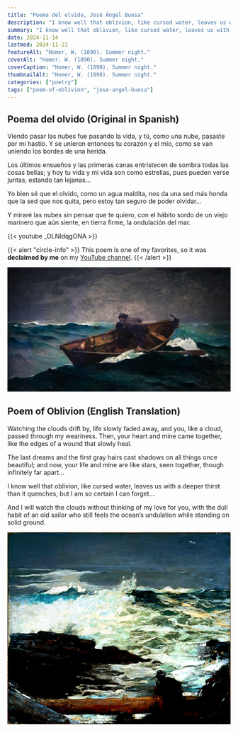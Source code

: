 ```yaml
---
title: "Poema del olvido, José Ángel Buesa"
description: "I know well that oblivion, like cursed water, leaves us with a deeper thirst than it quenches, but I am so certain I can forget…"
summary: "I know well that oblivion, like cursed water, leaves us with a deeper thirst than it quenches, but I am so certain I can forget…"
date: 2024-11-14
lastmod: 2024-11-21
featureAlt: "Homer, W. (1890). Summer night."
coverAlt: "Homer, W. (1890). Summer night."
coverCaption: "Homer, W. (1890). Summer night."
thumbnailAlt: "Homer, W. (1890). Summer night."
categories: ["poetry"]
tags: ["poem-of-oblivion", "jose-angel-buesa"]
---
```

## Poema del olvido (Original in Spanish) 
Viendo pasar las nubes fue pasando la vida,
y tú, como una nube, pasaste por mi hastío.
Y se unieron entonces tu corazón y el mío,
como se van uniendo los bordes de una herida.

Los últimos ensueños y las primeras canas
entristecen de sombra todas las cosas bellas;
y hoy tu vida y mi vida son como estrellas,
pues pueden verse juntas, estando tan lejanas…

Yo bien sé que el olvido, como un agua maldita,
nos da una sed más honda que la sed que nos quita,
pero estoy tan seguro de poder olvidar…

Y miraré las nubes sin pensar que te quiero,
con el hábito sordo de un viejo marinero
que aún siente, en tierra firme, la ondulación del mar.

{{< youtube _OLNIdqgONA >}}

{{< alert "circle-info" >}}
This poem is one of my favorites, so it was **declaimed by me** on my [YouTube channel](https://www.youtube.com/@MiAmigoMelquiades).
{{< /alert >}}

![Homer, W. (1885). Lost on the Grand Banks.](img/homer-lost-on-the-grand-banks.jpg "Homer, W. (1885). Lost on the Grand Banks.")

## Poem of Oblivion (English Translation)
Watching the clouds drift by, life slowly faded away,
and you, like a cloud, passed through my weariness.
Then, your heart and mine came together,
like the edges of a wound that slowly heal.

The last dreams and the first gray hairs
cast shadows on all things once beautiful;
and now, your life and mine are like stars,
seen together, though infinitely far apart…

I know well that oblivion, like cursed water,
leaves us with a deeper thirst than it quenches,
but I am so certain I can forget…

And I will watch the clouds without thinking of my love for you,
with the dull habit of an old sailor
who still feels the ocean’s undulation while standing on solid ground.

![Homer, W. (1909). Driftwood.](img/homer-driftwood.jpg "Homer, W. (1909). Driftwood.")